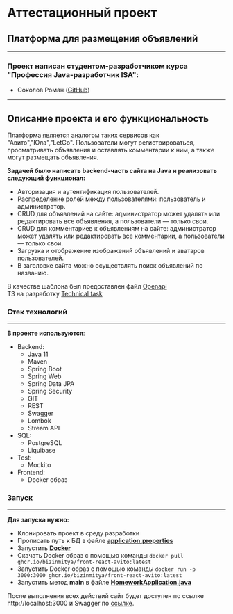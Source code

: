 # Аттестационный проект
## Платформа для размещения объявлений
***

### Проект написан студентом-разработчиком курса "Профессия Java-разработчик ISA":
* Соколов Роман ([GitHub](https://github.com/bnikmik))
***

## Описание проекта и его функциональность
Платформа является аналогом таких сервисов как "Авито","Юла","LetGo". Пользователи могут регистрироваться, просматривать объявления и оставлять комментарии к ним, а также могут размещать объявления. 

**Задачей было написать backend-часть сайта на Java и реализовать следующий функционал:**
* Авторизация и аутентификация пользователей.
* Распределение ролей между пользователями: пользователь и администратор.
* CRUD для объявлений на сайте: администратор может удалять или редактировать все объявления, а пользователи — только свои.
* CRUD для комментариев к объявлениям на сайте: администратор может удалять или редактировать все комментарии, а пользователи — только свои.
* Загрузка и отображение изображений объявлений и аватаров пользователей.
* В заголовке сайта можно осуществлять поиск объявлений по названию.

В качестве шаблона был предоставлен файл [Openapi](openapi.yaml)  
ТЗ на разработку [Technical task](https://skyengpublic.notion.site/02df5c2390684e3da20c7a696f5d463d)

### Стек технологий
***
**В проекте используются**:

* Backend:
    - Java 11
    - Maven
    - Spring Boot
    - Spring Web
    - Spring Data JPA
    - Spring Security
    - GIT
    - REST
    - Swagger
    - Lombok
    - Stream API
* SQL:
    - PostgreSQL
    - Liquibase
* Test:
    - Mockito
* Frontend:
    - Docker образ 

### Запуск
***

**Для запуска нужно:**
- Клонировать проект в среду разработки
- Прописать путь к БД в файле **[application.properties](src/main/resources/application.properties)**
- Запустить **[Docker](https://www.docker.com)**
- Скачать Docker образ с помощью команды ```docker pull ghcr.io/bizinmitya/front-react-avito:latest```
- Запустить Docker образ с помощью команды ```docker run -p 3000:3000 ghcr.io/bizinmitya/front-react-avito:latest```
- Запустить метод **main** в файле **[HomeworkApplication.java](src/main/java/ru/skypro/homework/HomeworkApplication.java)**

После выполнения всех действий сайт будет доступен по ссылке http://localhost:3000 и Swagger по [ссылке](http://localhost:8080/swagger-ui/index.html#).
